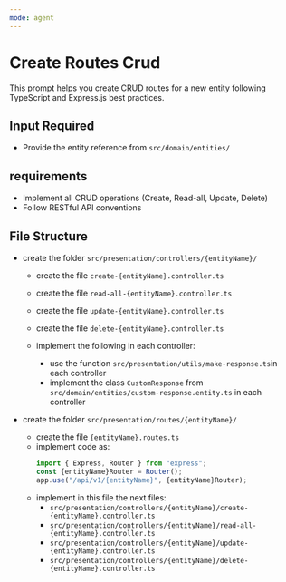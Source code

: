 ```yaml
---
mode: agent
---
```


# Create Routes Crud

This prompt helps you create CRUD routes for a new entity following TypeScript and Express.js best practices.

## Input Required

- Provide the entity reference from `src/domain/entities/`

## requirements

- Implement all CRUD operations (Create, Read-all, Update, Delete)
- Follow RESTful API conventions

## File Structure

- create the folder `src/presentation/controllers/{entityName}/`

  - create the file `create-{entityName}.controller.ts`
  - create the file `read-all-{entityName}.controller.ts`
  - create the file `update-{entityName}.controller.ts`
  - create the file `delete-{entityName}.controller.ts`

  - implement the following in each controller:
    - use the function `src/presentation/utils/make-response.ts`in each controller
    - implement the class `CustomResponse` from `src/domain/entities/custom-response.entity.ts` in each controller

- create the folder `src/presentation/routes/{entityName}/`
  - create the file `{entityName}.routes.ts`
  - implement code as:
    ```typescript
    import { Express, Router } from "express";
    const {entityName}Router = Router();
    app.use("/api/v1/{entityName}", {entityName}Router);
    ```
  - implement in this file the next files:
    - `src/presentation/controllers/{entityName}/create-{entityName}.controller.ts`
    - `src/presentation/controllers/{entityName}/read-all-{entityName}.controller.ts`
    - `src/presentation/controllers/{entityName}/update-{entityName}.controller.ts`
    - `src/presentation/controllers/{entityName}/delete-{entityName}.controller.ts`
